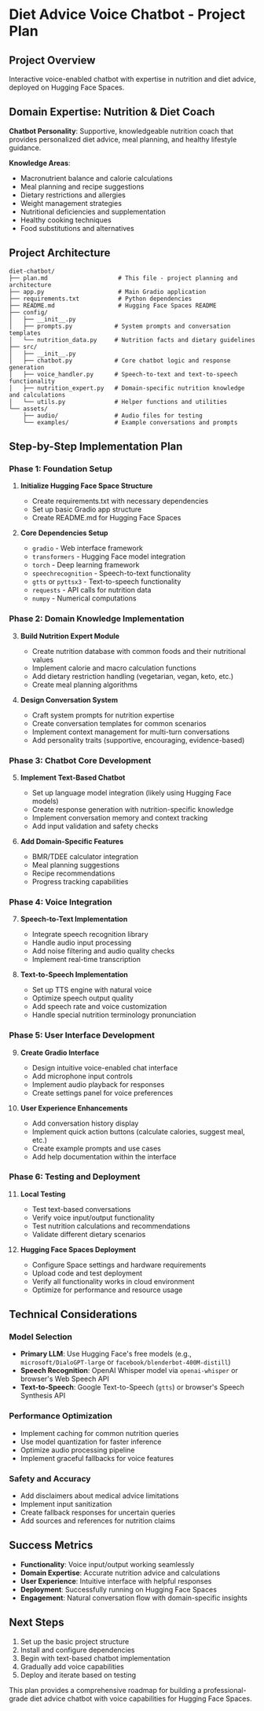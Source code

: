 # Diet Advice Voice Chatbot - Project Plan

## Project Overview
Interactive voice-enabled chatbot with expertise in nutrition and diet advice, deployed on Hugging Face Spaces.

## Domain Expertise: Nutrition & Diet Coach
**Chatbot Personality**: Supportive, knowledgeable nutrition coach that provides personalized diet advice, meal planning, and healthy lifestyle guidance.

**Knowledge Areas**:
- Macronutrient balance and calorie calculations
- Meal planning and recipe suggestions
- Dietary restrictions and allergies
- Weight management strategies
- Nutritional deficiencies and supplementation
- Healthy cooking techniques
- Food substitutions and alternatives

## Project Architecture

```
diet-chatbot/
├── plan.md                    # This file - project planning and architecture
├── app.py                     # Main Gradio application
├── requirements.txt           # Python dependencies
├── README.md                  # Hugging Face Spaces README
├── config/
│   ├── __init__.py
│   ├── prompts.py            # System prompts and conversation templates
│   └── nutrition_data.py     # Nutrition facts and dietary guidelines
├── src/
│   ├── __init__.py
│   ├── chatbot.py            # Core chatbot logic and response generation
│   ├── voice_handler.py      # Speech-to-text and text-to-speech functionality
│   ├── nutrition_expert.py   # Domain-specific nutrition knowledge and calculations
│   └── utils.py              # Helper functions and utilities
└── assets/
    ├── audio/                # Audio files for testing
    └── examples/             # Example conversations and prompts
```

## Step-by-Step Implementation Plan

### Phase 1: Foundation Setup
1. **Initialize Hugging Face Space Structure**
   - Create requirements.txt with necessary dependencies
   - Set up basic Gradio app structure
   - Create README.md for Hugging Face Spaces

2. **Core Dependencies Setup**
   - `gradio` - Web interface framework
   - `transformers` - Hugging Face model integration
   - `torch` - Deep learning framework
   - `speechrecognition` - Speech-to-text functionality
   - `gtts` or `pyttsx3` - Text-to-speech functionality
   - `requests` - API calls for nutrition data
   - `numpy` - Numerical computations

### Phase 2: Domain Knowledge Implementation
3. **Build Nutrition Expert Module**
   - Create nutrition database with common foods and their nutritional values
   - Implement calorie and macro calculation functions
   - Add dietary restriction handling (vegetarian, vegan, keto, etc.)
   - Create meal planning algorithms

4. **Design Conversation System**
   - Craft system prompts for nutrition expertise
   - Create conversation templates for common scenarios
   - Implement context management for multi-turn conversations
   - Add personality traits (supportive, encouraging, evidence-based)

### Phase 3: Chatbot Core Development
5. **Implement Text-Based Chatbot**
   - Set up language model integration (likely using Hugging Face models)
   - Create response generation with nutrition-specific knowledge
   - Implement conversation memory and context tracking
   - Add input validation and safety checks

6. **Add Domain-Specific Features**
   - BMR/TDEE calculator integration
   - Meal planning suggestions
   - Recipe recommendations
   - Progress tracking capabilities

### Phase 4: Voice Integration
7. **Speech-to-Text Implementation**
   - Integrate speech recognition library
   - Handle audio input processing
   - Add noise filtering and audio quality checks
   - Implement real-time transcription

8. **Text-to-Speech Implementation**
   - Set up TTS engine with natural voice
   - Optimize speech output quality
   - Add speech rate and voice customization
   - Handle special nutrition terminology pronunciation

### Phase 5: User Interface Development
9. **Create Gradio Interface**
   - Design intuitive voice-enabled chat interface
   - Add microphone input controls
   - Implement audio playback for responses
   - Create settings panel for voice preferences

10. **User Experience Enhancements**
    - Add conversation history display
    - Implement quick action buttons (calculate calories, suggest meal, etc.)
    - Create example prompts and use cases
    - Add help documentation within the interface

### Phase 6: Testing and Deployment
11. **Local Testing**
    - Test text-based conversations
    - Verify voice input/output functionality
    - Test nutrition calculations and recommendations
    - Validate different dietary scenarios

12. **Hugging Face Spaces Deployment**
    - Configure Space settings and hardware requirements
    - Upload code and test deployment
    - Verify all functionality works in cloud environment
    - Optimize for performance and resource usage

## Technical Considerations

### Model Selection
- **Primary LLM**: Use Hugging Face's free models (e.g., `microsoft/DialoGPT-large` or `facebook/blenderbot-400M-distill`)
- **Speech Recognition**: OpenAI Whisper model via `openai-whisper` or browser's Web Speech API
- **Text-to-Speech**: Google Text-to-Speech (`gtts`) or browser's Speech Synthesis API

### Performance Optimization
- Implement caching for common nutrition queries
- Use model quantization for faster inference
- Optimize audio processing pipeline
- Implement graceful fallbacks for voice features

### Safety and Accuracy
- Add disclaimers about medical advice limitations
- Implement input sanitization
- Create fallback responses for uncertain queries
- Add sources and references for nutrition claims

## Success Metrics
- **Functionality**: Voice input/output working seamlessly
- **Domain Expertise**: Accurate nutrition advice and calculations
- **User Experience**: Intuitive interface with helpful responses
- **Deployment**: Successfully running on Hugging Face Spaces
- **Engagement**: Natural conversation flow with domain-specific insights

## Next Steps
1. Set up the basic project structure
2. Install and configure dependencies
3. Begin with text-based chatbot implementation
4. Gradually add voice capabilities
5. Deploy and iterate based on testing

This plan provides a comprehensive roadmap for building a professional-grade diet advice chatbot with voice capabilities for Hugging Face Spaces.